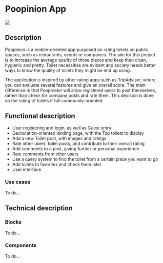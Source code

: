# Poopinion App
![](https://i.pinimg.com/736x/fc/4b/86/fc4b86e694b8e5296624d2f8708769ef.jpg)
## Description
Poopinion is a mobile-oriented app purposed on rating toilets on public spaces, such as restaurants, events or companies. The aim for this project is to increase the average quality of those places and keep then clean, hygienic and pretty. Toilet necessities are evident and society needs better ways to know the quality of toilets they might be end up using.

The application is inspired by other rating apps such as TripAdvisor, where you can evaluate several features and give an overall score. The main difference is that Poopinator will allow registered users to post themselves, rather than check for company posts and rate them. This decision is done so the rating of toilets if full community-oriented.

## Functional description
- User registering and login, as well as Guest entry
- Geolocation-oriented landing page, with the Top toilets to display
- Add a new Toilet post, with images and ratings
- Rate other users' toilet posts, and contribute to their overall rating
- Add comments to a post, giving further or personal experience
- Rate comments from other users
- Use a query system to find the toilet from a certain place you want to go
- Add toilets to favorites and check them later
- User interface

### Use cases

To do...

## Technical description

### Blocks

To do...

### Components

To do...